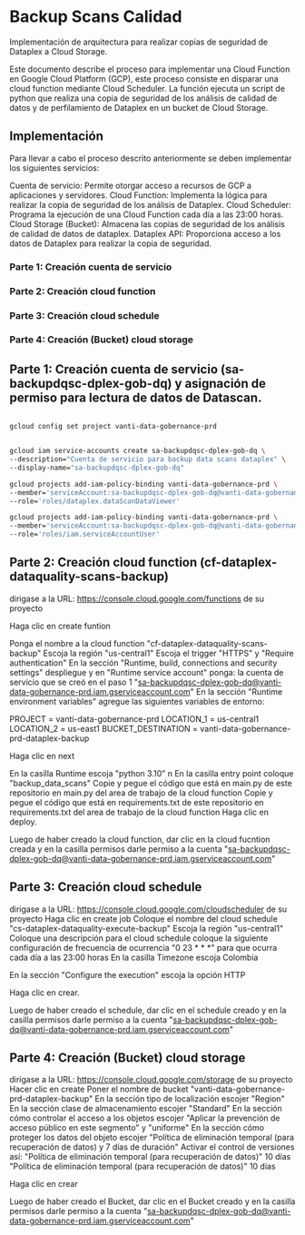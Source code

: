 # Backup Scans Calidad

Implementación de arquitectura para realizar copias de seguridad de Dataplex a Cloud Storage.


Este documento describe el proceso para implementar una Cloud Function en Google Cloud Platform (GCP), este proceso consiste en disparar una cloud function mediante Cloud Scheduler. La función ejecuta un script de python que realiza una copia de seguridad de los análisis de calidad de datos y de perfilamiento de Dataplex en un bucket de Cloud Storage.


## Implementación

Para llevar a cabo el proceso descrito anteriormente se deben implementar los siguientes servicios:

Cuenta de servicio: Permite otorgar acceso a recursos de GCP a aplicaciones y servidores.
Cloud Function: Implementa la lógica para realizar la copia de seguridad de los análisis de Dataplex.
Cloud Scheduler: Programa la ejecución de una Cloud Function cada día a las 23:00 horas.
Cloud Storage (Bucket): Almacena las copias de seguridad de los análisis de calidad de datos de dataplex.
Dataplex API: Proporciona acceso a los datos de Dataplex para realizar la copia de seguridad.

### Parte 1: Creación cuenta de servicio
### Parte 2: Creación cloud function
### Parte 3: Creación cloud schedule
### Parte 4: Creación (Bucket) cloud storage


## Parte 1: Creación cuenta de servicio (sa-backupdqsc-dplex-gob-dq) y asignación de permiso para lectura de datos de Datascan.


```bash

gcloud config set project vanti-data-gobernance-prd


gcloud iam service-accounts create sa-backupdqsc-dplex-gob-dq \
--description="Cuenta de servicio para backup data scans dataplex" \
--display-name="sa-backupdqsc-dplex-gob-dq"

gcloud projects add-iam-policy-binding vanti-data-gobernance-prd \
--member='serviceAccount:sa-backupdqsc-dplex-gob-dq@vanti-data-gobernance-prd.iam.gserviceaccount.com' \
--role='roles/dataplex.dataScanDataViewer'

gcloud projects add-iam-policy-binding vanti-data-gobernance-prd \
--member='serviceAccount:sa-backupdqsc-dplex-gob-dq@vanti-data-gobernance-prd.iam.gserviceaccount.com' \
--role='roles/iam.serviceAccountUser'


```

## Parte 2: Creación cloud function (cf-dataplex-dataquality-scans-backup)

dirigase a la URL: https://console.cloud.google.com/functions de su proyecto

Haga clic en create funtion

Ponga el nombre a la cloud function "cf-dataplex-dataquality-scans-backup"
Escoja la región "us-central1"
Escoja el trigger "HTTPS" y "Require authentication"
En la sección "Runtime, build, connections and security settings" despliegue y en "Runtime service account" ponga:
la cuenta de servicio que se creó en el paso 1 "sa-backupdqsc-dplex-gob-dq@vanti-data-gobernance-prd.iam.gserviceaccount.com"
En la sección "Runtime environment variables" agregue las siguientes variables de entorno:

PROJECT            = vanti-data-gobernance-prd
LOCATION_1         = us-central1
LOCATION_2         = us-east1
BUCKET_DESTINATION = vanti-data-gobernance-prd-dataplex-backup

Haga clic en next

En la casilla Runtime escoja "python 3.10" n
En la casilla entry point coloque "backup_data_scans"
Copie y pegue el código que está en main.py de este repositorio en main.py del area de trabajo de la cloud function
Copie y pegue el código que está en requirements.txt de este repositorio en requirements.txt del area de trabajo de la cloud function
Haga clic en deploy.

Luego de haber creado la cloud function, dar clic en la cloud fucntion creada y en la casilla permisos darle permiso a la cuenta "sa-backupdqsc-dplex-gob-dq@vanti-data-gobernance-prd.iam.gserviceaccount.com"



## Parte 3: Creación cloud schedule

dirigase a la URL: https://console.cloud.google.com/cloudscheduler de su proyecto
Haga clic en create job
Coloque el nombre del cloud schedule "cs-dataplex-dataquality-execute-backup"
Escoja la región "us-central1"
Coloque una descripción para el cloud schedule
coloque la siguiente configuración de frecuencia de ocurrencia "0 23 * * *" para que ocurra cada día a las 23:00 horas
En la casilla Timezone escoja Colombia

En la sección "Configure the execution" escoja la opción HTTP

Haga clic en crear.

Luego de haber creado el schedule, dar clic en el schedule creado y en la casilla permisos darle permiso a la cuenta "sa-backupdqsc-dplex-gob-dq@vanti-data-gobernance-prd.iam.gserviceaccount.com"



## Parte 4: Creación (Bucket) cloud storage

dirigase a la URL: https://console.cloud.google.com/storage de su proyecto
Hacer clic en create
Poner el nombre de bucket "vanti-data-gobernance-prd-dataplex-backup"
En la sección tipo de localización escojer "Region"
En la sección clase de almacenamiento escojer "Standard"
En la sección cómo controlar el acceso a los objetos escojer "Aplicar la prevención de acceso público en este segmento" y "uniforme"
En la sección cómo proteger los datos del objeto escojer "Política de eliminación temporal (para recuperación de datos) y 7 días de duración"
Activar el control de versiones así:
"Política de eliminación temporal (para recuperación de datos)" 10 días
"Política de eliminación temporal (para recuperación de datos)" 10 días

Haga clic en crear 

Luego de haber creado el Bucket, dar clic en el Bucket creado y en la casilla permisos darle permiso a la cuenta "sa-backupdqsc-dplex-gob-dq@vanti-data-gobernance-prd.iam.gserviceaccount.com"


